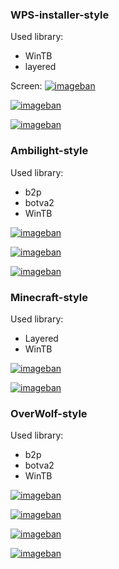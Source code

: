 ### WPS-installer-style

Used library:

* WinTB
* layered

Screen:
[![imageban](https://i1.imageban.ru/out/2023/01/20/a90df4892b119cea18d99b5d4d9425a1.png)](https://imageban.ru)

[![imageban](https://i3.imageban.ru/out/2023/01/20/4dff0f70f5e2041d0fd90dc8aa547283.png)](https://imageban.ru)

[![imageban](https://i5.imageban.ru/out/2023/01/20/985dad6d487a5fa1039dc2fce73c6e30.png)](https://imageban.ru)


### Ambilight-style

Used library:

* b2p
* botva2
* WinTB

[![imageban](https://i1.imageban.ru/out/2023/01/20/93571812b2612d1b1989f3bbc54a5380.png)](https://imageban.ru)

[![imageban](https://i5.imageban.ru/out/2023/01/20/49b499808e27f89b6a09d2c9ece5d36c.png)](https://imageban.ru)

[![imageban](https://i6.imageban.ru/out/2023/01/20/4aa4199e5218ea1fa28b612139580b1a.png)](https://imageban.ru)

### Minecraft-style

Used library:

* Layered
* WinTB

[![imageban](https://i4.imageban.ru/thumbs/2023.01.20/cd3d36160cd8168af7237d4df81b17a1.png)](https://imageban.ru/show/2023/01/20/cd3d36160cd8168af7237d4df81b17a1/png)

[![imageban](https://i1.imageban.ru/thumbs/2023.01.20/73fa6e5c5c142f75386f7b7af249ee71.png)](https://imageban.ru/show/2023/01/20/73fa6e5c5c142f75386f7b7af249ee71/png)

### OverWolf-style

Used library:

* b2p
* botva2
* WinTB

[![imageban](https://i5.imageban.ru/thumbs/2023.01.20/c1a183cf92038d88ea47cbc37ac77107.png)](https://imageban.ru/show/2023/01/20/c1a183cf92038d88ea47cbc37ac77107/png)


[![imageban](https://i4.imageban.ru/out/2023/01/21/b0436eeb7a7b6217c03856812e7ced93.png)](https://imageban.ru)


[![imageban](https://i1.imageban.ru/out/2023/01/21/50ef57a76fb94b387755fedd9f18b9f8.png)](https://imageban.ru)

[![imageban](https://i4.imageban.ru/out/2023/01/21/f8a2f164bfce39a29bcb425dbceb9794.png)](https://imageban.ru)

